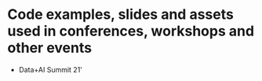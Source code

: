 # Code examples, slides and assets used in conferences, workshops and other events

- Data+AI Summit 21'